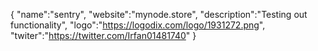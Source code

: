 { 
"name":"sentry", 
"website":"mynode.store", 
"description":"Testing out functionality", 
"logo":"https://logodix.com/logo/1931272.png", 
"twiter":"https://twitter.com/Irfan01481740"
}
